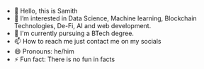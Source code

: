 - 👋 Hello, this is Samith
- 👀 I’m interested in Data Science, Machine learning, Blockchain Technologies, De-Fi, AI and web development.
- 🌱 I'm currently pursuing a BTech degree.
- 📫 How to reach me just contact me on my socials
- 😄 Pronouns: he/him 
- ⚡ Fun fact: There is no fun in facts

<!---
sogeking03/sogeking03 is a ✨ special ✨ repository because its `README.md` (this file) appears on your GitHub profile.
You can click the Preview link to take a look at your changes.
--->
